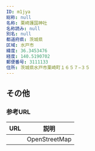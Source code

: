 ```yaml
---
ID: m1jya
総称: null
名称: 栗崎護国神社
名称読み: null
別名: null
都道府県: 茨城県
区域: 水戸市
緯度: 36.3453476
経度: 140.5190702
郵便番号: 3111133
住所: 茨城県水戸市栗崎町１６５７−３５
---
```


## その他

### 参考URL

| URL | 説明          |
| --- | ------------- |
|     | OpenStreetMap |
